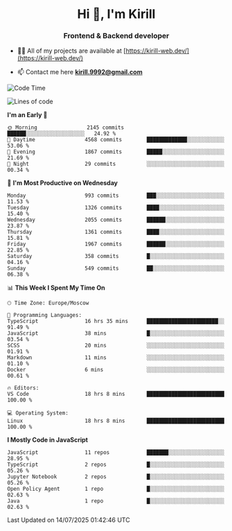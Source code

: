 <h1 align="center">Hi 👋, I'm Kirill</h1>
<h3 align="center">Frontend & Backend developer</h3>

- 👨‍💻 All of my projects are available at [https://kirill-web.dev/](https://kirill-web.dev/)

- 📫 Contact me here **kirill.9992@gmail.com**











<!--START_SECTION:waka-->
![Code Time](http://img.shields.io/badge/Code%20Time-2%2C288%20hrs%2019%20mins-blue)

![Lines of code](https://img.shields.io/badge/From%20Hello%20World%20I%27ve%20Written-5.2%20million%20lines%20of%20code-blue)

**I'm an Early 🐤** 

```text
🌞 Morning                2145 commits        ██████░░░░░░░░░░░░░░░░░░░   24.92 % 
🌆 Daytime                4568 commits        █████████████░░░░░░░░░░░░   53.06 % 
🌃 Evening                1867 commits        █████░░░░░░░░░░░░░░░░░░░░   21.69 % 
🌙 Night                  29 commits          ░░░░░░░░░░░░░░░░░░░░░░░░░   00.34 % 
```
📅 **I'm Most Productive on Wednesday** 

```text
Monday                   993 commits         ███░░░░░░░░░░░░░░░░░░░░░░   11.53 % 
Tuesday                  1326 commits        ████░░░░░░░░░░░░░░░░░░░░░   15.40 % 
Wednesday                2055 commits        ██████░░░░░░░░░░░░░░░░░░░   23.87 % 
Thursday                 1361 commits        ████░░░░░░░░░░░░░░░░░░░░░   15.81 % 
Friday                   1967 commits        ██████░░░░░░░░░░░░░░░░░░░   22.85 % 
Saturday                 358 commits         █░░░░░░░░░░░░░░░░░░░░░░░░   04.16 % 
Sunday                   549 commits         ██░░░░░░░░░░░░░░░░░░░░░░░   06.38 % 
```


📊 **This Week I Spent My Time On** 

```text
🕑︎ Time Zone: Europe/Moscow

💬 Programming Languages: 
TypeScript               16 hrs 35 mins      ███████████████████████░░   91.49 % 
JavaScript               38 mins             █░░░░░░░░░░░░░░░░░░░░░░░░   03.54 % 
SCSS                     20 mins             ░░░░░░░░░░░░░░░░░░░░░░░░░   01.91 % 
Markdown                 11 mins             ░░░░░░░░░░░░░░░░░░░░░░░░░   01.10 % 
Docker                   6 mins              ░░░░░░░░░░░░░░░░░░░░░░░░░   00.61 % 

🔥 Editors: 
VS Code                  18 hrs 8 mins       █████████████████████████   100.00 % 

💻 Operating System: 
Linux                    18 hrs 8 mins       █████████████████████████   100.00 % 
```

**I Mostly Code in JavaScript** 

```text
JavaScript               11 repos            ███████░░░░░░░░░░░░░░░░░░   28.95 % 
TypeScript               2 repos             █░░░░░░░░░░░░░░░░░░░░░░░░   05.26 % 
Jupyter Notebook         2 repos             █░░░░░░░░░░░░░░░░░░░░░░░░   05.26 % 
Open Policy Agent        1 repo              █░░░░░░░░░░░░░░░░░░░░░░░░   02.63 % 
Java                     1 repo              █░░░░░░░░░░░░░░░░░░░░░░░░   02.63 % 
```




 Last Updated on 14/07/2025 01:42:46 UTC
<!--END_SECTION:waka-->
